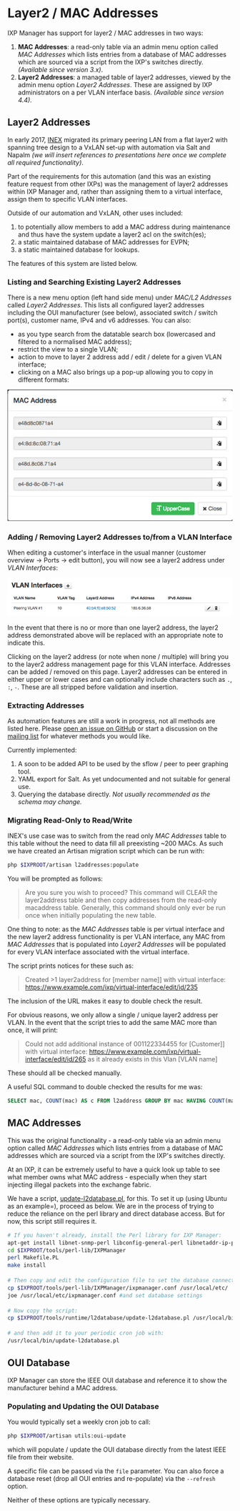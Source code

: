 # Layer2 / MAC Addresses

IXP Manager has support for layer2 / MAC addresses in two ways:

1. **MAC Addresses**: a read-only table via an admin menu option called *MAC Addresses* which lists entries from a database of MAC addresses which are sourced via a script from the IXP's switches directly. *(Available since version 3.x)*.
2. **Layer2 Addresses**: a managed table of layer2 addresses, viewed by the admin menu option *Layer2 Addresses*. These are assigned by IXP administrators on a per VLAN interface basis. *(Available since version 4.4)*.

## Layer2 Addresses

In early 2017, [INEX](https://www.inex.ie/) migrated its primary peering LAN from a flat layer2 with spanning tree design to a VxLAN set-up with automation via Salt and Napalm *(we will insert references to presentations here once we complete all required functionality)*.

Part of the requirements for this automation (and this was an existing feature request from other IXPs) was the management of layer2 addresses within IXP Manager and, rather than assigning them to a virtual interface, assign them to specific VLAN interfaces.

Outside of our automation and VxLAN, other uses included:

1. to potentially allow members to add a MAC address during maintenance and thus have the system update a layer2 acl on the switch(es);
2. a static maintained database of MAC addresses for EVPN;
3. a static maintained database for lookups.

The features of this system are listed below.

### Listing and Searching Existing Layer2 Addresses

There is a new menu option (left hand side menu) under *MAC/L2 Addresses* called *Layer2 Addresses*. This lists all configured layer2 addresses including the OUI manufacturer (see below), associated switch / switch port(s), customer name, IPv4 and v6 addresses. You can also:

* as you type search from the datatable search box (lowercased and filtered to a normalised MAC address);
* restrict the view to a single VLAN;
* action to move to layer 2 address add / edit / delete for a given VLAN interface;
* clicking on a MAC also brings up a pop-up allowing you to copy in different formats:

![MAC Address Formats](img/l2a-formats.png)

### Adding / Removing Layer2 Addresses to/from a VLAN Interface

When editing a customer's interface in the usual manner (customer overview -> Ports -> edit button), you will now see a layer2 address under *VLAN Interfaces*:

![MAC Address per VLAN Interface](img/l2a-vlint1.png)

In the event that there is no or more than one layer2 address, the layer2 address demonstrated above will be replaced with an appropriate note to indicate this.

Clicking on the layer2 address (or note when none  / multiple) will bring you to the layer2 address management page for this VLAN interface. Addresses can be added / removed on this page. Layer2 addresses can be entered in either upper or lower cases and can optionally include characters such as `.`, `:`, `-`. These are all stripped before validation and insertion.

### Extracting Addresses

As automation features are still a work in progress, not all methods are listed here. Please [open an issue on GitHub](https://github.com/inex/IXP-Manager/issues) or start a discussion on the [mailing list](https://www.ixpmanager.org/support.php) for whatever methods you would like.

Currently implemented:

1. A soon to be added API to be used by the sflow / peer to peer graphing tool.
2. YAML export for Salt. As yet undocumented and not suitable for general use.
3. Querying the database directly. *Not usually recommended as the schema may change.*

### Migrating Read-Only to Read/Write

INEX's use case was to switch from the read only *MAC Addresses* table to this table without the need to data fill all preexisting ~200 MACs. As such we have created an Artisan migration script which can be run with:

```sh
php $IXPROOT/artisan l2addresses:populate
```

You will be prompted as follows:

> Are you sure you wish to proceed? This command will CLEAR the layer2address table and then copy addresses from the read-only macaddress table. Generally, this command should only ever be run once when initially populating the new table.

One thing to note: as the *MAC Addresses* table is per virtual interface and the new layer2 address functionality is per VLAN interface, any MAC from *MAC Addresses* that is populated into *Layer2 Addresses* will be populated for every VLAN interface associated with the virtual interface.

The script prints notices for these such as:

> Created >1 layer2address for [member name]] with virtual interface: https://www.example.com/ixp/virtual-interface/edit/id/235

The inclusion of the URL makes it easy to double check the result.

For obvious reasons, we only allow a single / unique layer2 address per VLAN. In the event that the script tries to add the same MAC more than once, it will print:

> Could not add additional instance of 001122334455 for [Customer]] with virtual interface: https://www.example.com/ixp/virtual-interface/edit/id/265 as it already exists in this Vlan [VLAN name]

These should all be checked manually.

A useful SQL command to double checked the results for me was:

```sql
SELECT mac, COUNT(mac) AS c FROM l2address GROUP BY mac HAVING COUNT(mac) > 1;
```

## MAC Addresses

This was the original functionality - a read-only table via an admin menu option called *MAC Addresses* which lists entries from a database of MAC addresses which are sourced via a script from the IXP's switches directly.

At an IXP, it can be extremely useful to have a quick look up table to see what member owns what MAC address - especially when they start injecting illegal packets into the exchange fabric.

We have a script, [update-l2database.pl](https://github.com/islandbridgenetworks/IXP-Manager/blob/master/tools/runtime/l2database/update-l2database.pl), for this. To set it up (using Ubuntu as an example=), proceed as below. We are in the process of trying to reduce the reliance on the perl library and direct database access. But for now, this script still requires it.

```sh
# If you haven't already, install the Perl library for IXP Manager:
apt-get install libnet-snmp-perl libconfig-general-perl libnetaddr-ip-perl
cd $IXPROOT/tools/perl-lib/IXPManager
perl Makefile.PL
make install

# Then copy and edit the configuration file to set the database connection settings:
cp $IXPROOT/tools/perl-lib/IXPManager/ixpmanager.conf /usr/local/etc/
joe /usr/local/etc/ixpmanager.conf #and set database settings

# Now copy the script:
cp $IXPROOT/tools/runtime/l2database/update-l2database.pl /usr/local/bin

# and then add it to your periodic cron job with:
/usr/local/bin/update-l2database.pl
```

## OUI Database

IXP Manager can store the IEEE OUI database and reference it to show the manufacturer behind a MAC address.

### Populating and Updating the OUI Database

You would typically set a weekly cron job to call:

```sh
php $IXPROOT/artisan utils:oui-update
```

which will populate / update the OUI database directly from the latest IEEE file from their website.

A specific file can be passed via the `file` parameter. You can also force a database reset (drop all OUI entries and re-populate) via the `--refresh` option.

Neither of these options are typically necessary.
